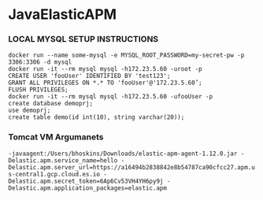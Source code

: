 # JavaElasticAPM

### LOCAL MYSQL SETUP INSTRUCTIONS
```
docker run --name some-mysql -e MYSQL_ROOT_PASSWORD=my-secret-pw -p 3306:3306 -d mysql
docker run -it --rm mysql mysql -h172.23.5.60 -uroot -p
CREATE USER 'fooUser' IDENTIFIED BY 'test123';
GRANT ALL PRIVILEGES ON *.* TO 'fooUser'@'172.23.5.60’;
FLUSH PRIVILEGES;
docker run -it --rm mysql mysql -h172.23.5.60 -ufooUser -p
create database demoprj;
use demoprj;
create table demo(id int(10), string varchar(20));
```

### Tomcat VM Argumanets

`-javaagent:/Users/bhoskins/Downloads/elastic-apm-agent-1.12.0.jar -Delastic.apm.service_name=hello -Delastic.apm.server_url=https://a16494b2838842e8b54787ca90cfcc27.apm.us-central1.gcp.cloud.es.io -Delastic.apm.secret_token=6Ap6Cv53VH4YH6py9j -Delastic.apm.application_packages=elastic.apm`
